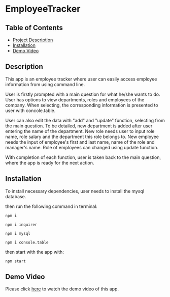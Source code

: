# EmployeeTracker

 ## Table of Contents
  - [Project Description](#description)
  - [Installation](#installation)
  - [Demo Video](#Demo-Video)

  ## Description
   This app is an employee tracker where user can easily access employee information from using command line.

   User is firstly prompted with a main question for what he/she wants to do.
   User has options to view departments, roles and employees of the company. When selecting, the corresponding information is presented to user with concole.table.

   User can also edit the data with "add" and "update" function, selecting from the main question.
   To be detailed, new department is added after user entering the name of the department.
   New role needs user to input role name, role salary and the department this role belongs to.
   New employee needs the input of employee's first and last name, name of the role and manager's name. 
   Role of employees can changed using update function.

   With completion of each function, user is taken back to the main question, where the app is ready for the next action.

  ## Installation
   To install necessary dependencies, user needs to install the mysql database.
   
   then run the following command in terminal:
   ```
   npm i 
   ```
   ```
   npm i inquirer
   ```
   ```
   npm i mysql
   ```
   ```
   npm i console.table
   ```
   then start with the app with:
   ```
   npm start
   ```

  ## Demo Video
   Please click [here](https://watch.screencastify.com/v/7tRtdVrGRrTQzCaHEj3e) to watch the demo video of this app.